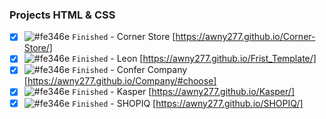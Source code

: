 
### Projects HTML & CSS
- [x] ![#fe346e](https://via.placeholder.com/12/fe346e/000000?text=+) `Finished` - Corner Store [https://awny277.github.io/Corner-Store/] 
- [x] ![#fe346e](https://via.placeholder.com/12/fe346e/000000?text=+) `Finished` - Leon [https://awny277.github.io/Frist_Template/]
- [x] ![#fe346e](https://via.placeholder.com/12/fe346e/000000?text=+) `Finished` - Confer Company [https://awny277.github.io/Company/#choose]
- [x] ![#fe346e](https://via.placeholder.com/12/fe346e/000000?text=+) `Finished` - Kasper [https://awny277.github.io/Kasper/]
- [x] ![#fe346e](https://via.placeholder.com/12/fe346e/000000?text=+) `Finished` - SHOPIQ [https://awny277.github.io/SHOPIQ/]
